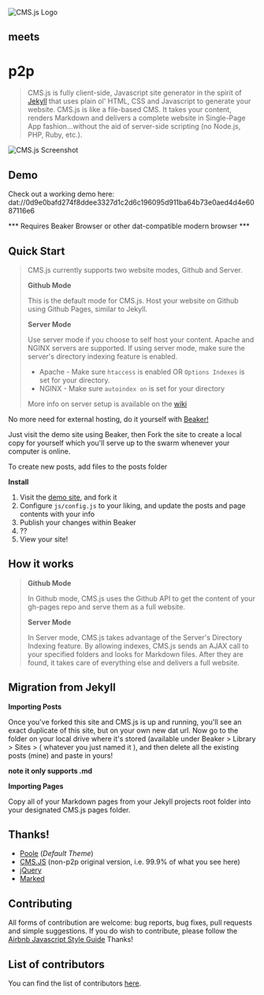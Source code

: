 ![CMS.js Logo](https://raw.githubusercontent.com/cdmedia/cms.js/gh-pages/img/logo-md.png)

## meets

# p2p 


>CMS.js is fully client-side, Javascript site generator in the spirit of [Jekyll](https://github.com/jekyll/jekyll)
>that uses plain ol' HTML, CSS and Javascript to generate your website. CMS.js is like a file-based CMS.
>It takes your content, renders Markdown and delivers a complete website in Single-Page
>App fashion...without the aid of server-side scripting (no Node.js, PHP, Ruby, etc.).

![CMS.js Screenshot](https://raw.githubusercontent.com/cdmedia/cms.js/gh-pages/img/screenshot.png)


## Demo

Check out a working demo here: dat://0d9e0bafd274f8ddee3327d1c2d6c196095d911ba64b73e0aed4d4e6087116e6

*** Requires Beaker Browser or other dat-compatible modern browser ***

## Quick Start

>CMS.js currently supports two website modes, Github and Server.
>
>**Github Mode**
>
>This is the default mode for CMS.js. Host your website on Github using
>Github Pages, similar to Jekyll.
>
>**Server Mode**
>
>Use server mode if you choose to self host your content. Apache and NGINX servers are supported.
>If using server mode, make sure the server's directory indexing feature is enabled.
>
>* Apache - Make sure `htaccess` is enabled OR `Options Indexes` is set for your directory.
>* NGINX - Make sure `autoindex on` is set for your directory
>
>More info on server setup is available on the [wiki](https://github.com/cdmedia/cms.js/wiki/Server-Support-&-Setup)

No more need for external hosting, do it yourself with [Beaker!](https://beakerbrowser.com/)

Just visit the demo site using Beaker, then Fork the site to create a local copy for yourself which you'll serve up to the swarm whenever your computer is online. 

To create new posts, add files to the posts folder

**Install**

1. Visit the [demo site](dat://0d9e0bafd274f8ddee3327d1c2d6c196095d911ba64b73e0aed4d4e6087116e6/), and fork it
2. Configure `js/config.js` to your liking, and update the posts and page contents with your info
3. Publish your changes within Beaker
4. ??
5. View your site!


## How it works

>**Github Mode**
>
>In Github mode, CMS.js uses the Github API to get the content of your gh-pages repo
>and serve them as a full website.
>
>**Server Mode**
>
>In Server mode, CMS.js takes advantage of the Server's Directory Indexing feature. By allowing indexes,
>CMS.js sends an AJAX call to your specified folders and looks for Markdown files.
>After they are found, it takes care of everything else and delivers a full website.


## Migration from Jekyll

**Importing Posts**

Once you've forked this site and CMS.js is up and running, you'll see an exact duplicate of this site, but on your own new dat url. Now go to the folder on your local drive where it's stored (available under Beaker > Library > Sites > ( whatever you just named it ), and then delete all the existing posts (mine) and paste in yours!

**note it only supports .md**

**Importing Pages**

Copy all of your Markdown pages from your Jekyll projects root folder into your designated
CMS.js pages folder.


## Thanks!

* [Poole](https://github.com/poole/poole) (*Default Theme*)
* [CMS.JS](https://github.com/cdmedia/cms.js) (non-p2p original version, i.e. 99.9% of what you see here)
* [jQuery](https://jquery.com/)
* [Marked](https://github.com/chjj/marked)


## Contributing

All forms of contribution are welcome: bug reports, bug fixes, pull requests and simple suggestions.
If you do wish to contribute, please follow the [Airbnb Javascript Style Guide](https://github.com/airbnb/javascript/tree/master/es5) Thanks!


## List of contributors

You can find the list of contributors [here](https://github.com/cdmedia/cms.js/graphs/contributors).
